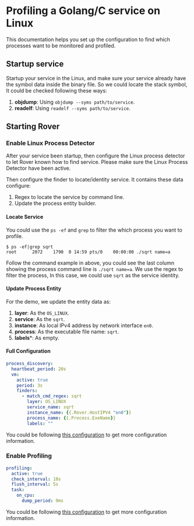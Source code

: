 # Profiling a Golang/C service on Linux

This documentation helps you set up the configuration to find which processes want to be monitored and profiled.

## Startup service

Startup your service in the Linux, and make sure your service already have the symbol data inside the binary file.
So we could locate the stack symbol, It could be checked following these ways:
1. **objdump**: Using `objdump --syms path/to/service`.
2. **readelf**: Using `readelf --syms path/to/service`.

## Starting Rover

### Enable Linux Process Detector

After your service been startup, then configure the Linux process detector to let Rover known how to find service.
Please make sure the Linux Process Detector have been active.

Then configure the finder to locate/identity service. It contains these data configure:
1. Regex to locate the service by command line.
2. Update the process entity builder.

#### Locate Service

You could use the `ps -ef` and `grep` to filter the which process you want to profile.

```shell
$ ps -ef|grep sqrt
root      2072    1790  0 14:59 pts/0    00:00:00 ./sqrt name=a
```

Follow the command example in above, you could see the last column showing the process command line is `./sqrt name=a`.
We use the regex to filter the process, In this case, we could use `sqrt` as the service identity.

#### Update Process Entity

For the demo, we update the entity data as:
1. **layer**: As the `OS_LINUX`.
2. **service**: As the `sqrt`.
3. **instance**: As local IPv4 address by network interface `en0`.
4. **process**: As the executable file name: `sqrt`.
5. **labels***: As empty.

#### Full Configuration

```yaml
process_discovery:
  heartbeat_period: 20s
  vm:
    active: true
    period: 3s
    finders:
      - match_cmd_regex: sqrt
        layer: OS_LINUX
        service_name: sqrt
        instance_name: {{.Rover.HostIPV4 "en0"}}
        process_name: {{.Process.ExeName}}
        labels: ""
```

You could be following [this configuration](../../../configuration/process_discovery/linux.md) to get more configuration information.

### Enable Profiling

```yaml
profiling:
  active: true
  check_interval: 10s
  flush_interval: 5s
  task:
    on_cpu:
      dump_period: 9ms
```

You could be following [this configuration](../../../configuration/profiling.md) to get more configuration information.